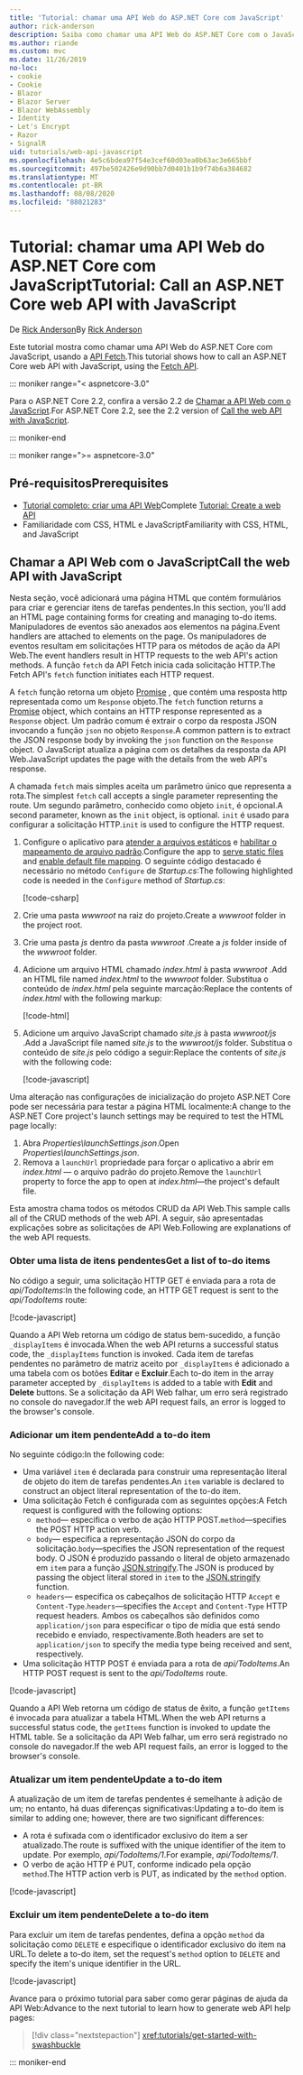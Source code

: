 ```yaml
---
title: 'Tutorial: chamar uma API Web do ASP.NET Core com JavaScript'
author: rick-anderson
description: Saiba como chamar uma API Web do ASP.NET Core com o JavaScript.
ms.author: riande
ms.custom: mvc
ms.date: 11/26/2019
no-loc:
- cookie
- Cookie
- Blazor
- Blazor Server
- Blazor WebAssembly
- Identity
- Let's Encrypt
- Razor
- SignalR
uid: tutorials/web-api-javascript
ms.openlocfilehash: 4e5c6bdea97f54e3cef60d03ea0b63ac3e665bbf
ms.sourcegitcommit: 497be502426e9d90bb7d0401b1b9f74b6a384682
ms.translationtype: MT
ms.contentlocale: pt-BR
ms.lasthandoff: 08/08/2020
ms.locfileid: "88021283"
---
```

# <a name="tutorial-call-an-aspnet-core-web-api-with-javascript"></a><span data-ttu-id="2be24-103">Tutorial: chamar uma API Web do ASP.NET Core com JavaScript</span><span class="sxs-lookup"><span data-stu-id="2be24-103">Tutorial: Call an ASP.NET Core web API with JavaScript</span></span>

<span data-ttu-id="2be24-104">De [Rick Anderson](https://twitter.com/RickAndMSFT)</span><span class="sxs-lookup"><span data-stu-id="2be24-104">By [Rick Anderson](https://twitter.com/RickAndMSFT)</span></span>

<span data-ttu-id="2be24-105">Este tutorial mostra como chamar uma API Web do ASP.NET Core com JavaScript, usando a [API Fetch](https://developer.mozilla.org/docs/Web/API/Fetch_API).</span><span class="sxs-lookup"><span data-stu-id="2be24-105">This tutorial shows how to call an ASP.NET Core web API with JavaScript, using the [Fetch API](https://developer.mozilla.org/docs/Web/API/Fetch_API).</span></span>

::: moniker range="< aspnetcore-3.0"

<span data-ttu-id="2be24-106">Para o ASP.NET Core 2.2, confira a versão 2.2 de [Chamar a API Web com o JavaScript](xref:tutorials/first-web-api#call-the-web-api-with-javascript).</span><span class="sxs-lookup"><span data-stu-id="2be24-106">For ASP.NET Core 2.2, see the 2.2 version of [Call the web API with JavaScript](xref:tutorials/first-web-api#call-the-web-api-with-javascript).</span></span>

::: moniker-end

::: moniker range=">= aspnetcore-3.0"

## <a name="prerequisites"></a><span data-ttu-id="2be24-107">Pré-requisitos</span><span class="sxs-lookup"><span data-stu-id="2be24-107">Prerequisites</span></span>

* <span data-ttu-id="2be24-108">[Tutorial completo: criar uma API Web](xref:tutorials/first-web-api)</span><span class="sxs-lookup"><span data-stu-id="2be24-108">Complete [Tutorial: Create a web API](xref:tutorials/first-web-api)</span></span>
* <span data-ttu-id="2be24-109">Familiaridade com CSS, HTML e JavaScript</span><span class="sxs-lookup"><span data-stu-id="2be24-109">Familiarity with CSS, HTML, and JavaScript</span></span>

## <a name="call-the-web-api-with-javascript"></a><span data-ttu-id="2be24-110">Chamar a API Web com o JavaScript</span><span class="sxs-lookup"><span data-stu-id="2be24-110">Call the web API with JavaScript</span></span>

<span data-ttu-id="2be24-111">Nesta seção, você adicionará uma página HTML que contém formulários para criar e gerenciar itens de tarefas pendentes.</span><span class="sxs-lookup"><span data-stu-id="2be24-111">In this section, you'll add an HTML page containing forms for creating and managing to-do items.</span></span> <span data-ttu-id="2be24-112">Manipuladores de eventos são anexados aos elementos na página.</span><span class="sxs-lookup"><span data-stu-id="2be24-112">Event handlers are attached to elements on the page.</span></span> <span data-ttu-id="2be24-113">Os manipuladores de eventos resultam em solicitações HTTP para os métodos de ação da API Web.</span><span class="sxs-lookup"><span data-stu-id="2be24-113">The event handlers result in HTTP requests to the web API's action methods.</span></span> <span data-ttu-id="2be24-114">A função `fetch` da API Fetch inicia cada solicitação HTTP.</span><span class="sxs-lookup"><span data-stu-id="2be24-114">The Fetch API's `fetch` function initiates each HTTP request.</span></span>

<span data-ttu-id="2be24-115">A `fetch` função retorna um objeto [Promise](https://developer.mozilla.org/docs/Web/JavaScript/Reference/Global_Objects/Promise) , que contém uma resposta http representada como um `Response` objeto.</span><span class="sxs-lookup"><span data-stu-id="2be24-115">The `fetch` function returns a [Promise](https://developer.mozilla.org/docs/Web/JavaScript/Reference/Global_Objects/Promise) object, which contains an HTTP response represented as a `Response` object.</span></span> <span data-ttu-id="2be24-116">Um padrão comum é extrair o corpo da resposta JSON invocando a função `json` no objeto `Response`.</span><span class="sxs-lookup"><span data-stu-id="2be24-116">A common pattern is to extract the JSON response body by invoking the `json` function on the `Response` object.</span></span> <span data-ttu-id="2be24-117">O JavaScript atualiza a página com os detalhes da resposta da API Web.</span><span class="sxs-lookup"><span data-stu-id="2be24-117">JavaScript updates the page with the details from the web API's response.</span></span>

<span data-ttu-id="2be24-118">A chamada `fetch` mais simples aceita um parâmetro único que representa a rota.</span><span class="sxs-lookup"><span data-stu-id="2be24-118">The simplest `fetch` call accepts a single parameter representing the route.</span></span> <span data-ttu-id="2be24-119">Um segundo parâmetro, conhecido como objeto `init`, é opcional.</span><span class="sxs-lookup"><span data-stu-id="2be24-119">A second parameter, known as the `init` object, is optional.</span></span> <span data-ttu-id="2be24-120">`init` é usado para configurar a solicitação HTTP.</span><span class="sxs-lookup"><span data-stu-id="2be24-120">`init` is used to configure the HTTP request.</span></span>

1. <span data-ttu-id="2be24-121">Configure o aplicativo para [atender a arquivos estáticos](/dotnet/api/microsoft.aspnetcore.builder.staticfileextensions.usestaticfiles#Microsoft_AspNetCore_Builder_StaticFileExtensions_UseStaticFiles_Microsoft_AspNetCore_Builder_IApplicationBuilder_) e [habilitar o mapeamento de arquivo padrão](/dotnet/api/microsoft.aspnetcore.builder.defaultfilesextensions.usedefaultfiles#Microsoft_AspNetCore_Builder_DefaultFilesExtensions_UseDefaultFiles_Microsoft_AspNetCore_Builder_IApplicationBuilder_).</span><span class="sxs-lookup"><span data-stu-id="2be24-121">Configure the app to [serve static files](/dotnet/api/microsoft.aspnetcore.builder.staticfileextensions.usestaticfiles#Microsoft_AspNetCore_Builder_StaticFileExtensions_UseStaticFiles_Microsoft_AspNetCore_Builder_IApplicationBuilder_) and [enable default file mapping](/dotnet/api/microsoft.aspnetcore.builder.defaultfilesextensions.usedefaultfiles#Microsoft_AspNetCore_Builder_DefaultFilesExtensions_UseDefaultFiles_Microsoft_AspNetCore_Builder_IApplicationBuilder_).</span></span> <span data-ttu-id="2be24-122">O seguinte código destacado é necessário no método `Configure` de *Startup.cs*:</span><span class="sxs-lookup"><span data-stu-id="2be24-122">The following highlighted code is needed in the `Configure` method of *Startup.cs*:</span></span>

    [!code-csharp[](first-web-api/samples/3.0/TodoApi/StartupJavaScript.cs?highlight=8-9&name=snippet_configure)]

1. <span data-ttu-id="2be24-123">Crie uma pasta *wwwroot* na raiz do projeto.</span><span class="sxs-lookup"><span data-stu-id="2be24-123">Create a *wwwroot* folder in the project root.</span></span>

1. <span data-ttu-id="2be24-124">Crie uma pasta *js* dentro da pasta *wwwroot* .</span><span class="sxs-lookup"><span data-stu-id="2be24-124">Create a *js* folder inside of the *wwwroot* folder.</span></span>

1. <span data-ttu-id="2be24-125">Adicione um arquivo HTML chamado *index.html* à pasta *wwwroot* .</span><span class="sxs-lookup"><span data-stu-id="2be24-125">Add an HTML file named *index.html* to the *wwwroot* folder.</span></span> <span data-ttu-id="2be24-126">Substitua o conteúdo de *index.html* pela seguinte marcação:</span><span class="sxs-lookup"><span data-stu-id="2be24-126">Replace the contents of *index.html* with the following markup:</span></span>

    [!code-html[](first-web-api/samples/3.0/TodoApi/wwwroot/index.html)]

1. <span data-ttu-id="2be24-127">Adicione um arquivo JavaScript chamado *site.js* à pasta *wwwroot/js* .</span><span class="sxs-lookup"><span data-stu-id="2be24-127">Add a JavaScript file named *site.js* to the *wwwroot/js* folder.</span></span> <span data-ttu-id="2be24-128">Substitua o conteúdo de *site.js* pelo código a seguir:</span><span class="sxs-lookup"><span data-stu-id="2be24-128">Replace the contents of *site.js* with the following code:</span></span>

    [!code-javascript[](first-web-api/samples/3.0/TodoApi/wwwroot/js/site.js?name=snippet_SiteJs)]

<span data-ttu-id="2be24-129">Uma alteração nas configurações de inicialização do projeto ASP.NET Core pode ser necessária para testar a página HTML localmente:</span><span class="sxs-lookup"><span data-stu-id="2be24-129">A change to the ASP.NET Core project's launch settings may be required to test the HTML page locally:</span></span>

1. <span data-ttu-id="2be24-130">Abra *Properties\launchSettings.json*.</span><span class="sxs-lookup"><span data-stu-id="2be24-130">Open *Properties\launchSettings.json*.</span></span>
1. <span data-ttu-id="2be24-131">Remova a `launchUrl` propriedade para forçar o aplicativo a abrir em *index.html* &mdash; o arquivo padrão do projeto.</span><span class="sxs-lookup"><span data-stu-id="2be24-131">Remove the `launchUrl` property to force the app to open at *index.html*&mdash;the project's default file.</span></span>

<span data-ttu-id="2be24-132">Esta amostra chama todos os métodos CRUD da API Web.</span><span class="sxs-lookup"><span data-stu-id="2be24-132">This sample calls all of the CRUD methods of the web API.</span></span> <span data-ttu-id="2be24-133">A seguir, são apresentadas explicações sobre as solicitações de API Web.</span><span class="sxs-lookup"><span data-stu-id="2be24-133">Following are explanations of the web API requests.</span></span>

### <a name="get-a-list-of-to-do-items"></a><span data-ttu-id="2be24-134">Obter uma lista de itens pendentes</span><span class="sxs-lookup"><span data-stu-id="2be24-134">Get a list of to-do items</span></span>

<span data-ttu-id="2be24-135">No código a seguir, uma solicitação HTTP GET é enviada para a rota de *api/TodoItems*:</span><span class="sxs-lookup"><span data-stu-id="2be24-135">In the following code, an HTTP GET request is sent to the *api/TodoItems* route:</span></span>

[!code-javascript[](first-web-api/samples/3.0/TodoApi/wwwroot/js/site.js?name=snippet_GetItems)]

<span data-ttu-id="2be24-136">Quando a API Web retorna um código de status bem-sucedido, a função `_displayItems` é invocada.</span><span class="sxs-lookup"><span data-stu-id="2be24-136">When the web API returns a successful status code, the `_displayItems` function is invoked.</span></span> <span data-ttu-id="2be24-137">Cada item de tarefas pendentes no parâmetro de matriz aceito por `_displayItems` é adicionado a uma tabela com os botões **Editar** e **Excluir**.</span><span class="sxs-lookup"><span data-stu-id="2be24-137">Each to-do item in the array parameter accepted by `_displayItems` is added to a table with **Edit** and **Delete** buttons.</span></span> <span data-ttu-id="2be24-138">Se a solicitação da API Web falhar, um erro será registrado no console do navegador.</span><span class="sxs-lookup"><span data-stu-id="2be24-138">If the web API request fails, an error is logged to the browser's console.</span></span>

### <a name="add-a-to-do-item"></a><span data-ttu-id="2be24-139">Adicionar um item pendente</span><span class="sxs-lookup"><span data-stu-id="2be24-139">Add a to-do item</span></span>

<span data-ttu-id="2be24-140">No seguinte código:</span><span class="sxs-lookup"><span data-stu-id="2be24-140">In the following code:</span></span>

* <span data-ttu-id="2be24-141">Uma variável `item` é declarada para construir uma representação literal de objeto do item de tarefas pendentes.</span><span class="sxs-lookup"><span data-stu-id="2be24-141">An `item` variable is declared to construct an object literal representation of the to-do item.</span></span>
* <span data-ttu-id="2be24-142">Uma solicitação Fetch é configurada com as seguintes opções:</span><span class="sxs-lookup"><span data-stu-id="2be24-142">A Fetch request is configured with the following options:</span></span>
  * <span data-ttu-id="2be24-143">`method`&mdash; especifica o verbo de ação HTTP POST.</span><span class="sxs-lookup"><span data-stu-id="2be24-143">`method`&mdash;specifies the POST HTTP action verb.</span></span>
  * <span data-ttu-id="2be24-144">`body`&mdash; especifica a representação JSON do corpo da solicitação.</span><span class="sxs-lookup"><span data-stu-id="2be24-144">`body`&mdash;specifies the JSON representation of the request body.</span></span> <span data-ttu-id="2be24-145">O JSON é produzido passando o literal de objeto armazenado em `item` para a função [JSON.stringify](https://developer.mozilla.org/docs/Web/JavaScript/Reference/Global_Objects/JSON/stringify).</span><span class="sxs-lookup"><span data-stu-id="2be24-145">The JSON is produced by passing the object literal stored in `item` to the [JSON.stringify](https://developer.mozilla.org/docs/Web/JavaScript/Reference/Global_Objects/JSON/stringify) function.</span></span>
  * <span data-ttu-id="2be24-146">`headers`&mdash; especifica os cabeçalhos de solicitação HTTP `Accept` e `Content-Type`.</span><span class="sxs-lookup"><span data-stu-id="2be24-146">`headers`&mdash;specifies the `Accept` and `Content-Type` HTTP request headers.</span></span> <span data-ttu-id="2be24-147">Ambos os cabeçalhos são definidos como `application/json` para especificar o tipo de mídia que está sendo recebido e enviado, respectivamente.</span><span class="sxs-lookup"><span data-stu-id="2be24-147">Both headers are set to `application/json` to specify the media type being received and sent, respectively.</span></span>
* <span data-ttu-id="2be24-148">Uma solicitação HTTP POST é enviada para a rota de *api/TodoItems*.</span><span class="sxs-lookup"><span data-stu-id="2be24-148">An HTTP POST request is sent to the *api/TodoItems* route.</span></span>

[!code-javascript[](first-web-api/samples/3.0/TodoApi/wwwroot/js/site.js?name=snippet_AddItem)]

<span data-ttu-id="2be24-149">Quando a API Web retorna um código de status de êxito, a função `getItems` é invocada para atualizar a tabela HTML.</span><span class="sxs-lookup"><span data-stu-id="2be24-149">When the web API returns a successful status code, the `getItems` function is invoked to update the HTML table.</span></span> <span data-ttu-id="2be24-150">Se a solicitação da API Web falhar, um erro será registrado no console do navegador.</span><span class="sxs-lookup"><span data-stu-id="2be24-150">If the web API request fails, an error is logged to the browser's console.</span></span>

### <a name="update-a-to-do-item"></a><span data-ttu-id="2be24-151">Atualizar um item pendente</span><span class="sxs-lookup"><span data-stu-id="2be24-151">Update a to-do item</span></span>

<span data-ttu-id="2be24-152">A atualização de um item de tarefas pendentes é semelhante à adição de um; no entanto, há duas diferenças significativas:</span><span class="sxs-lookup"><span data-stu-id="2be24-152">Updating a to-do item is similar to adding one; however, there are two significant differences:</span></span>

* <span data-ttu-id="2be24-153">A rota é sufixada com o identificador exclusivo do item a ser atualizado.</span><span class="sxs-lookup"><span data-stu-id="2be24-153">The route is suffixed with the unique identifier of the item to update.</span></span> <span data-ttu-id="2be24-154">Por exemplo, *api/TodoItems/1*.</span><span class="sxs-lookup"><span data-stu-id="2be24-154">For example, *api/TodoItems/1*.</span></span>
* <span data-ttu-id="2be24-155">O verbo de ação HTTP é PUT, conforme indicado pela opção `method`.</span><span class="sxs-lookup"><span data-stu-id="2be24-155">The HTTP action verb is PUT, as indicated by the `method` option.</span></span>

[!code-javascript[](first-web-api/samples/3.0/TodoApi/wwwroot/js/site.js?name=snippet_UpdateItem)]

### <a name="delete-a-to-do-item"></a><span data-ttu-id="2be24-156">Excluir um item pendente</span><span class="sxs-lookup"><span data-stu-id="2be24-156">Delete a to-do item</span></span>

<span data-ttu-id="2be24-157">Para excluir um item de tarefas pendentes, defina a opção `method` da solicitação como `DELETE` e especifique o identificador exclusivo do item na URL.</span><span class="sxs-lookup"><span data-stu-id="2be24-157">To delete a to-do item, set the request's `method` option to `DELETE` and specify the item's unique identifier in the URL.</span></span>

[!code-javascript[](first-web-api/samples/3.0/TodoApi/wwwroot/js/site.js?name=snippet_DeleteItem)]

<span data-ttu-id="2be24-158">Avance para o próximo tutorial para saber como gerar páginas de ajuda da API Web:</span><span class="sxs-lookup"><span data-stu-id="2be24-158">Advance to the next tutorial to learn how to generate web API help pages:</span></span>

> [!div class="nextstepaction"]
> <xref:tutorials/get-started-with-swashbuckle>

::: moniker-end
